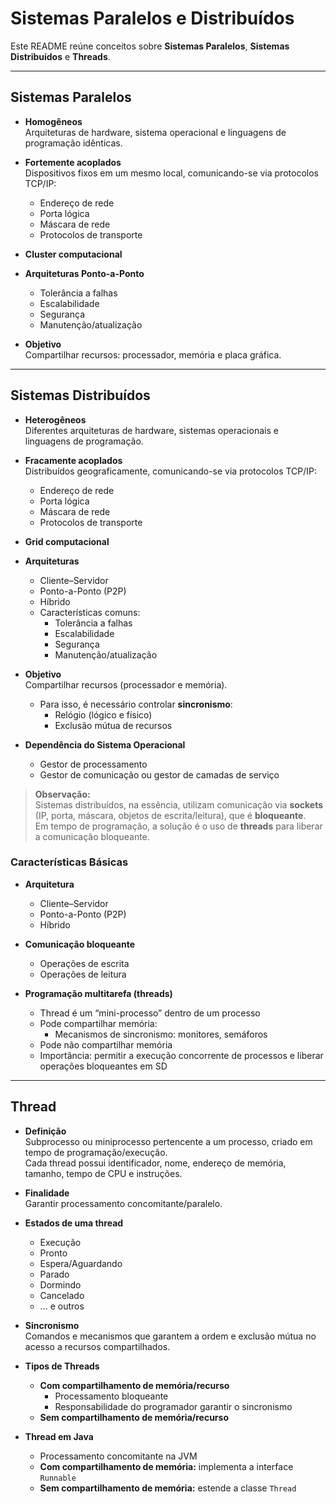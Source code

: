 # Sistemas Paralelos e Distribuídos

Este README reúne conceitos sobre **Sistemas Paralelos**, **Sistemas Distribuídos** e **Threads**.

---

## Sistemas Paralelos

- **Homogêneos**  
  Arquiteturas de hardware, sistema operacional e linguagens de programação idênticas.

- **Fortemente acoplados**  
  Dispositivos fixos em um mesmo local, comunicando-se via protocolos TCP/IP:  
  - Endereço de rede  
  - Porta lógica  
  - Máscara de rede  
  - Protocolos de transporte

- **Cluster computacional**

- **Arquiteturas Ponto-a-Ponto**  
  - Tolerância a falhas  
  - Escalabilidade  
  - Segurança  
  - Manutenção/atualização

- **Objetivo**  
  Compartilhar recursos: processador, memória e placa gráfica.

---

## Sistemas Distribuídos

- **Heterogêneos**  
  Diferentes arquiteturas de hardware, sistemas operacionais e linguagens de programação.

- **Fracamente acoplados**  
  Distribuídos geograficamente, comunicando-se via protocolos TCP/IP:  
  - Endereço de rede  
  - Porta lógica  
  - Máscara de rede  
  - Protocolos de transporte

- **Grid computacional**

- **Arquiteturas**  
  - Cliente–Servidor  
  - Ponto-a-Ponto (P2P)  
  - Híbrido  
  - Características comuns:  
    - Tolerância a falhas  
    - Escalabilidade  
    - Segurança  
    - Manutenção/atualização

- **Objetivo**  
  Compartilhar recursos (processador e memória).  
  - Para isso, é necessário controlar **sincronismo**:  
    - Relógio (lógico e físico)  
    - Exclusão mútua de recursos

- **Dependência do Sistema Operacional**  
  - Gestor de processamento  
  - Gestor de comunicação ou gestor de camadas de serviço  

> **Observação:**  
> Sistemas distribuídos, na essência, utilizam comunicação via **sockets** (IP, porta, máscara, objetos de escrita/leitura), que é **bloqueante**.  
> Em tempo de programação, a solução é o uso de **threads** para liberar a comunicação bloqueante.

### Características Básicas

- **Arquitetura**  
  - Cliente–Servidor  
  - Ponto-a-Ponto (P2P)  
  - Híbrido

- **Comunicação bloqueante**  
  - Operações de escrita  
  - Operações de leitura

- **Programação multitarefa (threads)**  
  - Thread é um “mini-processo” dentro de um processo  
  - Pode compartilhar memória:  
    - Mecanismos de sincronismo: monitores, semáforos  
  - Pode não compartilhar memória  
  - Importância: permitir a execução concorrente de processos e liberar operações bloqueantes em SD

---

## Thread

- **Definição**  
  Subprocesso ou miniprocesso pertencente a um processo, criado em tempo de programação/execução.  
  Cada thread possui identificador, nome, endereço de memória, tamanho, tempo de CPU e instruções.

- **Finalidade**  
  Garantir processamento concomitante/paralelo.

- **Estados de uma thread**  
  - Execução  
  - Pronto  
  - Espera/Aguardando  
  - Parado  
  - Dormindo  
  - Cancelado  
  - … e outros

- **Sincronismo**  
  Comandos e mecanismos que garantem a ordem e exclusão mútua no acesso a recursos compartilhados.

- **Tipos de Threads**  
  - **Com compartilhamento de memória/recurso**  
    - Processamento bloqueante  
    - Responsabilidade do programador garantir o sincronismo  
  - **Sem compartilhamento de memória/recurso**

- **Thread em Java**  
  - Processamento concomitante na JVM  
  - **Com compartilhamento de memória:** implementa a interface `Runnable`  
  - **Sem compartilhamento de memória:** estende a classe `Thread`
